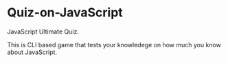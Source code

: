 # Quiz-on-JavaScript

JavaScript Ultimate Quiz.

This is CLI based game that tests your knowledege on how much you know about JavaScript.
